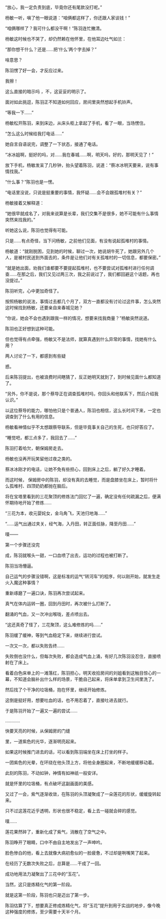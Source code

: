 “放心，我一定负责到底，毕竟你还有尾款没打呢。”

杨敏一听，嗔了他一眼说道：“咱俩都这样了，你还跟人家谈钱！”

“咱俩哪样了？我可什么都没干啊！”陈羽连忙撇清。

杨敏这时候也不哭了，却仍然赖在他怀里，在他耳边吐气如兰：

“那你想干什么？还是……把‘什么’两个字去掉？”

啥意思？

陈羽愣了好一会，才反应过来。

我擦！

这么直接的暗示吗 ，不，这妥妥的明示了。

面对如此挑逗，陈羽正不知道如何回应，房间里突然想起手机铃声。

“等我一下……”

杨敏松开陈羽，来到床边，从床头柜上拿起了手机，看了一眼，当场愣住。

“怎么这么时候给我打电话……”

她自言自语说完，调整了一下状态，接通了电话。

“冰冰姐啊，挺好的吗，对……我在春城……啊，明天吗，好的，那明天见了！”

放下手机，杨敏发呆了几秒钟，抬头望着陈羽，说道：“蔡冰冰明天要来，说有事情找我。”

“什么事？”陈羽也是一愣。

“电话里没说，只说是挺重要的事情，我怀疑……会不会跟孤堆村有关？”

杨敏接着又解释道：

“她很早就成名了，对我来说算是长辈，我们交集不是很多，她不可能有什么事情突然来找我的。”

听她这么说，陈羽也觉得有可能。

只是……有点奇怪，当下问杨敏，之前他们见面，有没有说起孤堆村的事情。

杨敏道：“就刚脱困，见到她的时候，聊过一次，她说胡牛死了，她跟另外几个人，是被村民送到外面去的，条件是让他们对有关孤堆村的一切信息，都要保密。”

“就是她出面，劝我们谁都要不要提起孤堆村，也不要尝试对孤堆村进行任何调查……在那之后，我们又见过两三次，我之前说过了，我们都回避这个话题，再也没提过。”

陈羽听完，心中更加奇怪了。

按照杨敏的说法，事情过去都几个月了，双方一直都没有讨论过这件事，怎么突然这时候找到杨敏，还要亲自来春城见她？

“你说，她会不会也遇到跟我一样的情况，想要来找我商量？”杨敏突然说道。

陈羽也正好想到这种可能。

但也觉得有点牵强，杨敏又不是法师，就算真遇到什么异常的事情，找她有什么用？

两人讨论了一下，都感到有些疑

惑。

后来陈羽提出，也被浪费时间瞎猜了，反正她明天就到了，到时候见面什么都知道了。

“另外，你不是说，那个蔡导正在调查孤堆村吗，你回头和他联系下，然后介绍我认识。”

以这位蔡导的能力，哪怕他只是个普通人，陈羽也相信，这么长时间下来，一定也调查到了什么有用的信息。

杨敏看神情似乎不太想跟蔡导联系，但是毕竟事关自己的生死，也只好答应了。

“睡觉吧，都三点多了，我回去了……”

陈羽打着哈欠，朝保姆房走去。

杨敏也没再开玩笑留他过夜之类的。

蔡冰冰刚才的电话，让她不免有些担心，回到床上之后，躺了好久才睡着。

而这时候， 保姆房中的陈羽，却没有真的去睡觉，而是盘膝坐在床上，暂时将什么孤堆村、四顶奶奶都抛在脑后。

将在宝塔里看到的三花聚顶的修炼法门回忆了一遍，确定没有任何疏漏之后，便满怀期待地开始了修炼……

“三花为本，收元婴姹女，金乌角飞，天池归地海……”

“……运气出通过夹关，经气海，入丹田，转正面任脉，降至丹田……”

噗——

第一个步骤还没完

成，陈羽就喉头一甜，一口血喷了出去，运功的过程也被打断了。

陈羽当场懵逼。

自己运气的步骤没错啊，这是标准的运气“转河车”的程序，何以刚开始，就发生走火入魔这种事情？

重新琢磨了一遍口诀，陈羽再次尝试起来。

真气在体内运转一圈，回到丹田时，再次被什么打断了。

翻涌的气血，又一次冲出喉咙，差点喷出去。

“这还真奇了怪了，三花聚顶，这么难修炼的吗……”

陈羽缓了缓神，等到气血稳定下来，继续进行尝试。

一次又一次，都以失败告终……

失败倒也没什么，但每次失败，都会造成气血上涌，有好几次陈羽没忍住，直接喷射在了床上。

看着白色床单上的一滩落红，陈羽担心，明天收拾房间的刘姐看到这触目惊心的一幕，不知道会脑补出什么样的场景，干脆自己起来，将床单拿到卫生间里洗了。

然后找了个干净的垃圾桶，抱在怀里，继续开始修炼。

这倒是挺好用，想要吐血的话，也不用忍着了，直接吐进去就行。

于是陈羽开始了一遍又一遍的尝试……

…………

快要天亮的时候，从保姆房的门缝

里，一道紫色的光华，逐渐明亮起来。

如果这时候推门进去的话，可以看到陈羽端坐在床上打坐的样子。

一团紫色的光晕，在环绕在他头顶上方，将他全身圈起来，不断地缓缓移动着。

此刻的陈羽，不动如钟，神情有如神祇一般安详。

就是怀里的垃圾桶，有点破坏这副画面的美感。

又过了一会，紫气逐渐收敛，在陈羽的头顶凝聚成了一朵莲花的形状，缓缓旋转起来。

只不过这莲花近乎透明，形状也很不稳定，看上去一碰就会碎的感觉。

噗……

莲花果然碎了，重新化成了紫气，消散在了空气之中。

陈羽睁开了眼睛，口中不由自主地发出了一声呻吟。

脸色惨白的他，看上去就像大病初愈似的一脸疲惫，不过却是咧嘴笑了起来。

在经历了无数次失败之后，总算是……干成了一回。

成功地用法力凝聚出了三花中的“玉花”。

当然，这只是炼精化气的第一阶段。

就是这第一阶段，陈羽也只是迈出了第一步。

陈羽估算了下，想要真正修成炼精化气，将“玉花”提升到用于实战的地步，像今晚这种强度的修炼，至少需要十天半个月。
